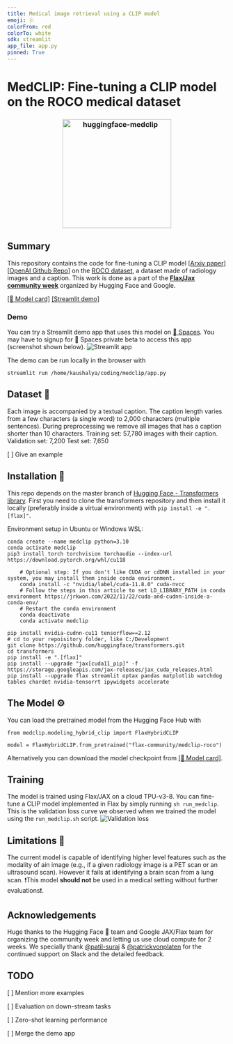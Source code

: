```yaml
---
title: Medical image retrieval using a CLIP model
emoji: 🩺
colorFrom: red
colorTo: white
sdk: streamlit
app_file: app.py
pinned: True
---
```


# MedCLIP: Fine-tuning a CLIP model on the ROCO medical dataset

<!-- ![Logo](./assets/logo.png) -->
<h3 align="center">
  <!-- <p>MedCLIP</p> -->
  <img src="./assets/logo.png" alt="huggingface-medclip" width="250" height="250">

## Summary
This repository contains the code for fine-tuning a CLIP model [[Arxiv paper](https://arxiv.org/abs/2103.00020)][[OpenAI Github Repo](https://github.com/openai/CLIP)] on the [ROCO dataset](https://github.com/razorx89/roco-dataset), a dataset made of radiology images and a caption.
This work is done as a part of the [**Flax/Jax community week**](https://github.com/huggingface/transformers/blob/master/examples/research_projects/jax-projects/README.md#quickstart-flax-and-jax-in-transformers) organized by Hugging Face and Google.

[[🤗 Model card]](https://huggingface.co/flax-community/medclip-roco) [[Streamlit demo]](https://huggingface.co/spaces/kaushalya/medclip-roco)

### Demo
You can try a Streamlit demo app that uses this model on [🤗 Spaces](https://huggingface.co/spaces/kaushalya/medclip-roco). You may have to signup for 🤗 Spaces private beta to access this app (screenshot shown below).
![Streamlit app](./assets/streamlit_app.png)

The demo can be run locally in the browser with
```
streamlit run /home/kaushalya/coding/medclip/app.py
```

## Dataset 🧩

Each image is accompanied by a textual caption. The caption length varies from a few characters (a single word) to 2,000 characters (multiple sentences). During preprocessing we remove all images that has a caption shorter than 10 characters.
Training set: 57,780 images with their caption.
Validation set: 7,200
Test set: 7,650

[ ] Give an example

## Installation 💽
This repo depends on the master branch of [Hugging Face - Transformers library](https://github.com/huggingface/transformers). First you need to clone the transformers repository and then install it locally (preferably inside a virtual environment) with `pip install -e ".[flax]"`.

Environment setup in Ubuntu or Windows WSL:
```
conda create --name medclip python=3.10
conda activate medclip
pip3 install torch torchvision torchaudio --index-url https://download.pytorch.org/whl/cu118

    # Optional step: If you don't like CUDA or cdDNN installed in your system, you may install them inside conda environment.
    conda install -c "nvidia/label/cuda-11.8.0" cuda-nvcc
    # Follow the steps in this article to set LD_LIBRARY_PATH in conda environment https://jrkwon.com/2022/11/22/cuda-and-cudnn-inside-a-conda-env/ 
    # Restart the conda environment
    conda deactivate
    conda activate medclip

pip install nvidia-cudnn-cu11 tensorflow==2.12
# cd to your repoisitory folder, like C:/Development
git clone https://github.com/huggingface/transformers.git
cd transformers
pip install -e ".[flax]"
pip install --upgrade "jax[cuda11_pip]" -f https://storage.googleapis.com/jax-releases/jax_cuda_releases.html
pip install --upgrade flax streamlit optax pandas matplotlib watchdog tables chardet nvidia-tensorrt ipywidgets accelerate
```

## The Model ⚙️
You can load the pretrained model from the Hugging Face Hub with
```
from medclip.modeling_hybrid_clip import FlaxHybridCLIP

model = FlaxHybridCLIP.from_pretrained("flax-community/medclip-roco")
```
Alternatively you can download the model checkpoint from [[🤗 Model card]](https://huggingface.co/flax-community/medclip-roco).
## Training
The model is trained using Flax/JAX on a cloud TPU-v3-8. 
You can fine-tune a CLIP model implemented in Flax by simply running `sh run_medclip`.
This is the validation loss curve we observed when we trained the model using the `run_medclip.sh` script.
![Validation loss](./assets/val_loss.png)

## Limitations 🚨
The current model is capable of identifying higher level features such as the modality of ain image (e.g., 
if a given radiology image is a PET scan or an ultrasound scan). However it fails at identifying a brain scan from a lung scan. ❗️This model **should not** be used in a medical setting without further evaluations❗️.

## Acknowledgements
Huge thanks to the Hugging Face 🤗 team and Google JAX/Flax team for organizing the community week and letting us use cloud compute for 2 weeks. We specially thank [@patil-suraj](https://github.com/patil-suraj) & [@patrickvonplaten](https://github.com/patrickvonplaten) for the continued support on Slack and the detailed feedback.


## TODO

[ ] Mention more examples

[ ] Evaluation on down-stream tasks

[ ] Zero-shot learning performance

[ ] Merge the demo app

